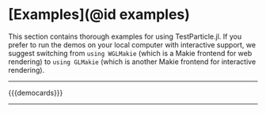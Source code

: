 # [Examples](@id examples)

This section contains thorough examples for using TestParticle.jl. If you prefer to run the demos on your local computer with interactive support, we suggest switching from `using WGLMakie` (which is a Makie frontend for web rendering) to `using GLMakie` (which is another Makie frontend for interactive rendering).

---

{{{democards}}}

---
